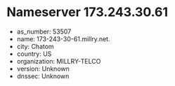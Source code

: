 # Nameserver 173.243.30.61

* as_number: 53507
* name: 173-243-30-61.millry.net.
* city: Chatom
* country: US
* organization: MILLRY-TELCO
* version: Unknown
* dnssec: Unknown

